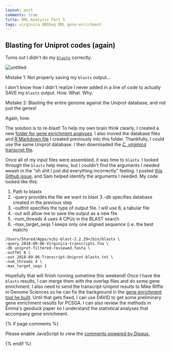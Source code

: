 ```yaml
---
layout: post
comments: true
title: DML Analysis Part 5
tags: virginica MBDSeq DML gene-enrichment
---
```


## Blasting for Uniprot codes (again)

Turns out I didn't do my [`blastx`](https://yaaminiv.github.io/DML-Analysis-Part2/) correctly.

![untitled](https://user-images.githubusercontent.com/22335838/43119340-e4f51ee6-8eca-11e8-907a-b31e74bc5f4c.png)

Mistake 1: Not properly saving my `blastx` output...

I don't know how I didn't realize I never added in a line of code to actually SAVE my `blastx` output. How. What. Why.

Mistake 2: Blasting the entire genome against the Uniprot database, and not just the genes!

Again, how.

The solution is to re-blast! To help my own brain think clearly, I created a new [folder for gene enrichment analyses](https://github.com/RobertsLab/project-virginica-oa/tree/master/analyses/2018-06-14-Gene-Enrichment-Analysis). I also moved the database files and [R Markdown file](https://github.com/RobertsLab/project-virginica-oa/blob/master/analyses/2018-06-14-Gene-Enrichment-Analysis/2018-06-14-Gene-Enrichment-Analysis.Rmd) I created previously into this folder. Thankfully, I could use the same Uniprot database. I then downloaded the [*C. virginica* transcrpt file](ftp://ftp.ncbi.nlm.nih.gov/genomes/all/GCF/002/022/765/GCF_002022765.2_C_virginica-3.0/GCF_002022765.2_C_virginica-3.0_rna.fna.gz).

Once all of my input files were assembled, it was time to `blastx`. I looked through the `blastx` help menu, but I couldn't find the arguments I needed awash in the "oh shit I just did everything incorrectly" feeling. I posted [this Github issue](https://github.com/RobertsLab/resources/issues/365#issuecomment-419248938), and Sam helped identify the arguments I needed. My code looked like this:

1. Path to blastx
2. -query provides the file we want to blast 3.-db specifies database created in the previous step
3. -outfmt specifies the type of output file. I will use 6, a tabular file
4. -out <filename> will allow me to save the output as a new file
5. -num_threads 4 uses 4 CPUs in the BLAST search
6. -max_target_seqs 1 keeps only one aligned sequence (i.e. the best match)

`````
/Users/Shared/Apps/ncbi-blast-2.2.29+/bin/blastx \
-query 2018-09-06-Virginica-transcripts.fna \
-db uniprot-filtered-reviewed.fasta \
-outfmt 6 \
-out 2018-09-06-Transcript-Uniprot-blastx.txt \
-num_threads 4 \
-max_target_seqs 1
`````

Hopefully that will finish running sometime this weekend! Once I have the `blastx` results, I can merge them with the overlap files and do some gene enrichment. I also need to send the transcript-Uniprot results to Mike Riffle in Genome Sciences so he can fix the background in the [gene enrichment tool he built](https://meta.yeastrc.org/compgo_yaamini_oyster/pages/goAnalysisForm.jsp). Until that gets fixed, I can use DAVID to get some preliminary gene enrichment results for PCSGA. I can also review the methods in Emma's geoduck paper so I understand the statistical analyses that accompany gene enrichment.

{% if page.comments %}

<div id="disqus_thread"></div>
<script>

/**
*  RECOMMENDED CONFIGURATION VARIABLES: EDIT AND UNCOMMENT THE SECTION BELOW TO INSERT DYNAMIC VALUES FROM YOUR PLATFORM OR CMS.
*  LEARN WHY DEFINING THESE VARIABLES IS IMPORTANT: https://disqus.com/admin/universalcode/#configuration-variables*/
/*
var disqus_config = function () {
this.page.url = PAGE_URL;  // Replace PAGE_URL with your page's canonical URL variable
this.page.identifier = PAGE_IDENTIFIER; // Replace PAGE_IDENTIFIER with your page's unique identifier variable
};
*/
(function() { // DON'T EDIT BELOW THIS LINE
var d = document, s = d.createElement('script');
s.src = 'https://the-responsible-grad-student.disqus.com/embed.js';
s.setAttribute('data-timestamp', +new Date());
(d.head || d.body).appendChild(s);
})();
</script>
<noscript>Please enable JavaScript to view the <a href="https://disqus.com/?ref_noscript">comments powered by Disqus.</a></noscript>

{% endif %}

<script id="dsq-count-scr" src="//the-responsible-grad-student.disqus.com/count.js" async></script>
